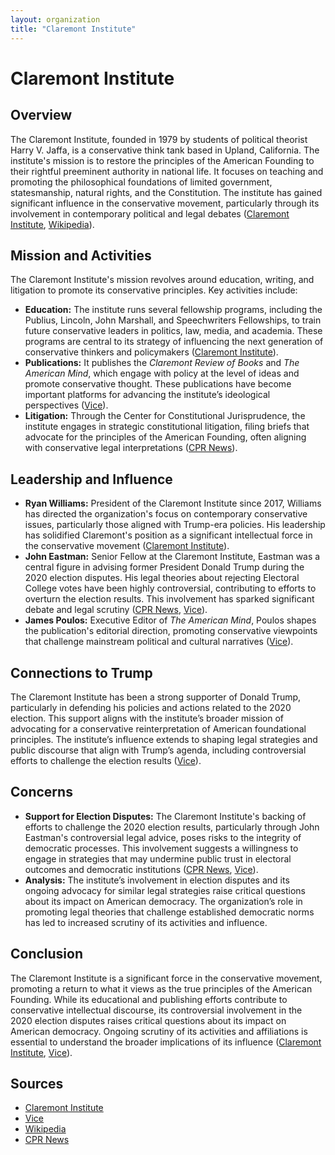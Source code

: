 ```yaml
---
layout: organization
title: "Claremont Institute"
---
```


# Claremont Institute

## Overview
The Claremont Institute, founded in 1979 by students of political theorist Harry V. Jaffa, is a conservative think tank based in Upland, California. The institute's mission is to restore the principles of the American Founding to their rightful preeminent authority in national life. It focuses on teaching and promoting the philosophical foundations of limited government, statesmanship, natural rights, and the Constitution. The institute has gained significant influence in the conservative movement, particularly through its involvement in contemporary political and legal debates ([Claremont Institute](https://www.claremont.org), [Wikipedia](https://en.wikipedia.org/wiki/Claremont_Institute)).

## Mission and Activities
The Claremont Institute's mission revolves around education, writing, and litigation to promote its conservative principles. Key activities include:
- **Education:** The institute runs several fellowship programs, including the Publius, Lincoln, John Marshall, and Speechwriters Fellowships, to train future conservative leaders in politics, law, media, and academia. These programs are central to its strategy of influencing the next generation of conservative thinkers and policymakers ([Claremont Institute](https://www.claremont.org)).
- **Publications:** It publishes the *Claremont Review of Books* and *The American Mind*, which engage with policy at the level of ideas and promote conservative thought. These publications have become important platforms for advancing the institute’s ideological perspectives ([Vice](https://www.vice.com)).
- **Litigation:** Through the Center for Constitutional Jurisprudence, the institute engages in strategic constitutional litigation, filing briefs that advocate for the principles of the American Founding, often aligning with conservative legal interpretations ([CPR News](https://www.cpr.org)).

## Leadership and Influence
- **Ryan Williams:** President of the Claremont Institute since 2017, Williams has directed the organization's focus on contemporary conservative issues, particularly those aligned with Trump-era policies. His leadership has solidified Claremont's position as a significant intellectual force in the conservative movement ([Claremont Institute](https://www.claremont.org)).
- **John Eastman:** Senior Fellow at the Claremont Institute, Eastman was a central figure in advising former President Donald Trump during the 2020 election disputes. His legal theories about rejecting Electoral College votes have been highly controversial, contributing to efforts to overturn the election results. This involvement has sparked significant debate and legal scrutiny ([CPR News](https://www.cpr.org), [Vice](https://www.vice.com)).
- **James Poulos:** Executive Editor of *The American Mind*, Poulos shapes the publication's editorial direction, promoting conservative viewpoints that challenge mainstream political and cultural narratives ([Vice](https://www.vice.com)).

## Connections to Trump
The Claremont Institute has been a strong supporter of Donald Trump, particularly in defending his policies and actions related to the 2020 election. This support aligns with the institute’s broader mission of advocating for a conservative reinterpretation of American foundational principles. The institute’s influence extends to shaping legal strategies and public discourse that align with Trump’s agenda, including controversial efforts to challenge the election results ([Vice](https://www.vice.com)).

## Concerns
- **Support for Election Disputes:** The Claremont Institute's backing of efforts to challenge the 2020 election results, particularly through John Eastman's controversial legal advice, poses risks to the integrity of democratic processes. This involvement suggests a willingness to engage in strategies that may undermine public trust in electoral outcomes and democratic institutions ([CPR News](https://www.cpr.org), [Vice](https://www.vice.com)).
- **Analysis:** The institute’s involvement in election disputes and its ongoing advocacy for similar legal strategies raise critical questions about its impact on American democracy. The organization’s role in promoting legal theories that challenge established democratic norms has led to increased scrutiny of its activities and influence.

## Conclusion
The Claremont Institute is a significant force in the conservative movement, promoting a return to what it views as the true principles of the American Founding. While its educational and publishing efforts contribute to conservative intellectual discourse, its controversial involvement in the 2020 election disputes raises critical questions about its impact on American democracy. Ongoing scrutiny of its activities and affiliations is essential to understand the broader implications of its influence ([Claremont Institute](https://www.claremont.org), [Vice](https://www.vice.com)).

## Sources
- [Claremont Institute](https://www.claremont.org)
- [Vice](https://www.vice.com)
- [Wikipedia](https://en.wikipedia.org/wiki/Claremont_Institute)
- [CPR News](https://www.cpr.org)
